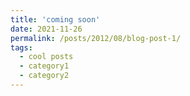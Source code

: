 ```yaml
---
title: 'coming soon'
date: 2021-11-26
permalink: /posts/2012/08/blog-post-1/
tags:
  - cool posts
  - category1
  - category2
---
```



